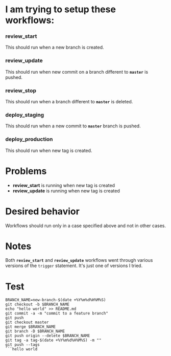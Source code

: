 # I am trying to setup these workflows:

### review_start

This should run when a new branch is created.

### review_update

This should run when new commit on a branch different to **`master`** is pushed.

### review_stop

This should run when a branch different to **`master`** is deleted.

### deploy_staging

This should run when a new commit to **`master`** branch is pushed.

### deploy_production

This should run when new tag is created.

# Problems

* __review_start__ is running when new tag is created
* __review_update__ is running when new tag is created

# Desired behavior

Workflows should run only in a case specified above and not in other cases.

# Notes

Both **`review_start`** and **`review_update`** workflows went through various versions of the `trigger` statement. It's just one of versions I tried.

# Test

```shell
BRANCH_NAME=new-branch-$(date +%Y%m%d%H%M%S)
git checkout -b $BRANCH_NAME
echo "hello world" >> README.md
git commit -a -m "commit to a feature branch"
git push
git checkout master
git merge $BRANCH_NAME
git branch -D $BRANCH_NAME
git push origin --delete $BRANCH_NAME
git tag -a tag-$(date +%Y%m%d%H%M%S) -m ""
git push --tags
```hello world
